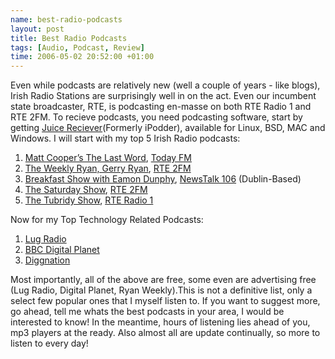 ```yaml
--- 
name: best-radio-podcasts 
layout: post 
title: Best Radio Podcasts
tags: [Audio, Podcast, Review]
time: 2006-05-02 20:52:00 +01:00 
---
```


Even while podcasts are relatively new (well a couple of years - like blogs),
Irish Radio Stations are surprisingly well in on the act. Even our incumbent
state broadcaster, RTE, is podcasting en-masse on both RTE Radio 1 and RTE
2FM. To recieve podcasts, you need podcasting software, start by getting
[Juice Reciever](http://juicereceiver.sourceforge.net/index.php)(Formerly
iPodder), available for Linux, BSD, MAC and Windows. I will start with my top
5 Irish Radio podcasts:

1.  [Matt Cooper’s The Last
    Word](http://audio.todayfm.com/lwpodcasting.xml), [Today
    FM](http://www.todayfm.com/)
2.  [The Weekly Ryan, Gerry
    Ryan](http://www.rte.ie/2fm/podcast/podcast_gerryryan.xml), [RTE
    2FM](http://www.rte.ie/2fm/)
3.  [Breakfast Show with Eamon
    Dunphy](http://www.newstalk106.ie/podcasts/Breakfast.xml), [NewsTalk
    106](http://www.newstalk106.ie/) (Dublin-Based)
4.  [The Saturday Show](http://www.rte.ie/2fm/thesaturdayshow.html),
    [RTE 2FM](http://www.rte.ie/2fm/)
5.  [The Tubridy
    Show](http://www.rte.ie/rams/radio/latest/rte-thetubridyshow.smil),
    [RTE Radio 1](http://www.rte.ie/radio1/)

Now for my Top Technology Related Podcasts:

1.  [Lug Radio](http://www.lugradio.org/episodes.rss)
2.  [BBC Digital
    Planet](http://downloads.bbc.co.uk/rmhttp/downloadtrial/worldservice/digitalplanet/rss.xml)
3.  [Diggnation](http://revision3.com/diggnation/feed/high.mp3.xml)

Most importantly, all of the above are free, some even are advertising free
(Lug Radio, Digital Planet, Ryan Weekly).This is not a definitive list, only a
select few popular ones that I myself listen to. If you want to suggest more,
go ahead, tell me whats the best podcasts in your area, I would be interested
to know! In the meantime, hours of listening lies ahead of you, mp3 players at
the ready. Also almost all are update continually, so more to listen to every
day!
